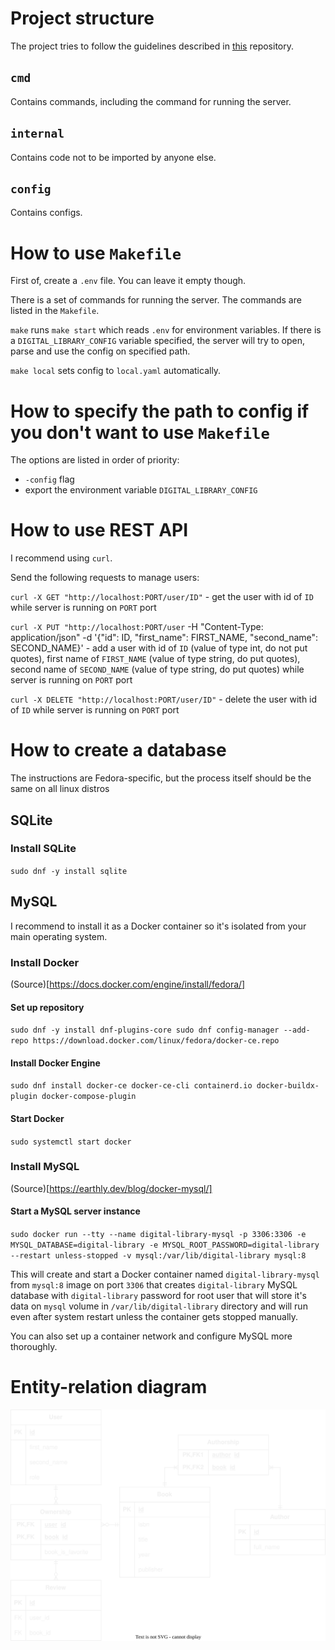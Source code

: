 # Project structure

The project tries to follow the guidelines described in [this](https://github.com/golang-standards/project-layout) repository.

## `cmd`

Contains commands, including the command for running the server.

## `internal`

Contains code not to be imported by anyone else.

## `config`

Contains configs.

# How to use `Makefile`

First of, create a `.env` file. You can leave it empty though.

There is a set of commands for running the server. The commands are listed in the `Makefile`.

`make` runs `make start` which reads `.env` for environment variables. If there is a `DIGITAL_LIBRARY_CONFIG` variable specified, the server will try to open, parse and use the config on specified path.

`make local` sets config to `local.yaml` automatically. 

# How to specify the path to config if you don't want to use `Makefile`

The options are listed in order of priority:
- `-config` flag
- export the environment variable `DIGITAL_LIBRARY_CONFIG`

# How to use REST API

I recommend using `curl`.

Send the following requests to manage users:

`curl -X GET "http://localhost:PORT/user/ID"` - get the user with id of `ID` while server is running on `PORT` port

`curl -X PUT "http://localhost:PORT/user` -H "Content-Type: application/json" -d '{"id": ID, "first_name": FIRST_NAME, "second_name": SECOND_NAME}' - add a user with id of `ID` (value of type int, do not put quotes), first name of `FIRST_NAME` (value of type string, do put quotes), second name of `SECOND_NAME` (value of type string, do put quotes) while server is running on `PORT` port

`curl -X DELETE "http://localhost:PORT/user/ID"` - delete the user with id of `ID` while server is running on `PORT` port

# How to create a database

The instructions are Fedora-specific, but the process itself should be the same on all linux distros

## SQLite

### Install SQLite

`
sudo dnf -y install sqlite
`

## MySQL

I recommend to install it as a Docker container so it's isolated from your main operating system.

### Install Docker 

(Source)[https://docs.docker.com/engine/install/fedora/]

#### Set up repository

`
sudo dnf -y install dnf-plugins-core
sudo dnf config-manager --add-repo https://download.docker.com/linux/fedora/docker-ce.repo
`

#### Install Docker Engine

`
sudo dnf install docker-ce docker-ce-cli containerd.io docker-buildx-plugin docker-compose-plugin
`

#### Start Docker

`
sudo systemctl start docker
`

### Install MySQL

(Source)[https://earthly.dev/blog/docker-mysql/]

#### Start a MySQL server instance

`
sudo docker run --tty --name digital-library-mysql -p 3306:3306 -e MYSQL_DATABASE=digital-library -e MYSQL_ROOT_PASSWORD=digital-library --restart unless-stopped -v mysql:/var/lib/digital-library mysql:8
`

This will create and start a Docker container named `digital-library-mysql` from `mysql:8` image on port `3306` that creates `digital-library` MySQL database with `digital-library` password for root user that will store it's data on `mysql` volume in `/var/lib/digital-library` directory and will run even after system restart unless the container gets stopped manually.

You can also set up a container network and configure MySQL more thoroughly.

# Entity-relation diagram

![ERD](docs/ERD.svg)
